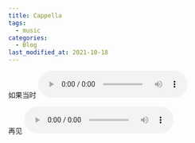 ```yaml
---
title: Cappella
tags:
  - music
categories:
  - Blog
last_modified_at: 2021-10-18
---
```


如果当时
<audio controls>
  <source src="https://drive.google.com/uc?export=view&id=1yfnj1I30m2VIpSgCWzrhyRqWqpEzF9eL" type="audio/m4a">
</audio>

再见
<audio controls>
  <source src="https://drive.google.com/uc?export=view&id=1cP4TXFu1TFEm5M_0EFPe3mXhz9wowoww" type="audio/m4a">
</audio>